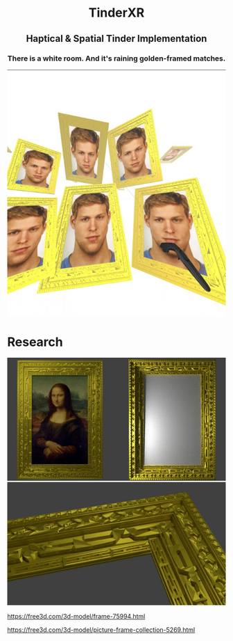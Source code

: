 # <p align="center">TinderXR</p>

## <p align="center">Haptical & Spatial Tinder Implementation</p>

### <p align="center">There is a white room. And it's raining golden-framed matches.</p>

<p align="center">
<img src="research/screen-1.jpg"/>
</p>

# Research

<img src="research/research-frame-1.jpg"/>
<img src="research/research-frame-2.jpg"/>

https://free3d.com/3d-model/frame-75994.html

https://free3d.com/3d-model/picture-frame-collection-5269.html
